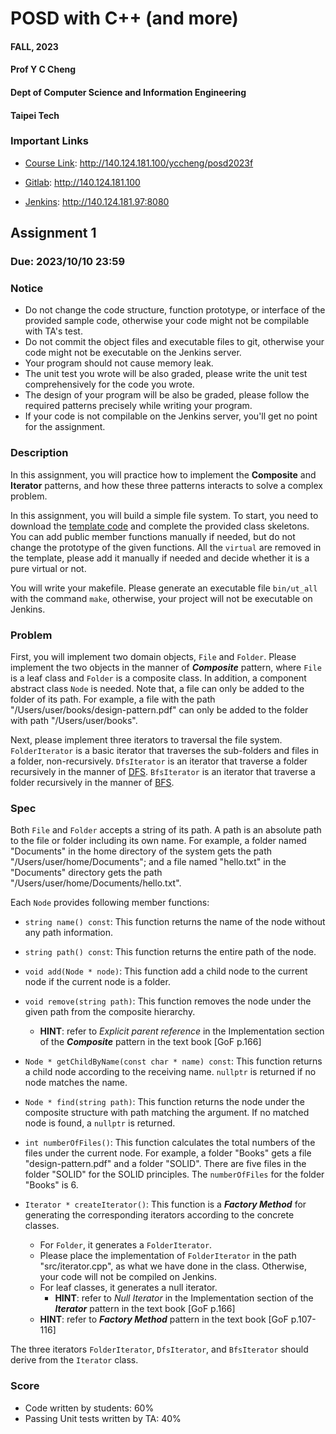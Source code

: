 # POSD with C++ (and more)

#### FALL, 2023

#### Prof Y C Cheng

#### Dept of Computer Science and Information Engineering

#### Taipei Tech

### Important Links

* [Course Link](http://140.124.181.100/yccheng/posd2023f): http://140.124.181.100/yccheng/posd2023f

* [Gitlab](http://140.124.181.100): http://140.124.181.100

* [Jenkins](http://140.124.181.97:8080): http://140.124.181.97:8080

## Assignment 1

### Due: 2023/10/10 23:59

### Notice

* Do not change the code structure, function prototype, or interface of the provided sample code, otherwise your code might not be compilable with TA's test.
* Do not commit the object files and executable files to git, otherwise your code might not be executable on the Jenkins server.
* Your program should not cause memory leak.
* The unit test you wrote will be also graded, please write the unit test comprehensively for the code you wrote.
* The design of your program will be also be graded, please follow the required patterns precisely while writing your program.
* If your code is not compilable on the Jenkins server, you'll get no point for the assignment.

### Description

In this assignment, you will practice how to implement the **Composite** and **Iterator** patterns, and how these three patterns interacts to solve a complex problem.

In this assignment, you will build a simple file system. To start, you need to download the [template code](./template) and complete the provided class skeletons. You can add public member functions manually if needed, but do not change the prototype of the given functions. All the `virtual` are removed in the template, please add it manually if needed and decide whether it is a pure virtual or not.

You will write your makefile. Please generate an executable file `bin/ut_all` with the command `make`, otherwise, your project will not be executable on Jenkins. 

### Problem

First, you will implement two domain objects, `File` and `Folder`. Please implement the two objects in the manner of ***Composite*** pattern, where `File` is a leaf class and `Folder` is a composite class. In addition, a component abstract class `Node` is needed. Note that, a file can only be added to the folder of its path. For example, a file with the path "/Users/user/books/design-pattern.pdf" can only be added to the folder with path "/Users/user/books".

Next, please implement three iterators to traversal the file system. `FolderIterator` is a basic iterator that traverses the sub-folders and files in a folder, non-recursively. `DfsIterator` is an iterator that traverse a folder recursively in the manner of [DFS](https://en.wikipedia.org/wiki/Depth-first_search). `BfsIterator` is an iterator that traverse a folder recursively in the manner of [BFS](https://en.wikipedia.org/wiki/Breadth-first_search).

### Spec

Both `File` and `Folder` accepts a string of its path. A path is an absolute path to the file or folder including its own name. For example, a folder named "Documents" in the home directory of the system gets the path "/Users/user/home/Documents"; and a file named "hello.txt" in the "Documents" directory gets the path "/Users/user/home/Documents/hello.txt".

Each `Node` provides following member functions:

* `string name() const`: This function returns the name of the node without any path information.

* `string path() const`: This function returns the entire path of the node.

* `void add(Node * node)`: This function add a child node to the current node if the current node is a folder.

* `void remove(string path)`: This function removes the node under the given path from the composite hierarchy.
  * **HINT**: refer to *Explicit parent reference* in the Implementation section of the ***Composite*** pattern in the text book [GoF p.166]

* `Node * getChildByName(const char * name) const`: This function returns a child node according to the receiving name. `nullptr` is returned if no node matches the name.

* `Node * find(string path)`: This function returns the node under the composite structure with path matching the argument. If no matched node is found, a `nullptr` is returned. 

* `int numberOfFiles()`: This function calculates the total numbers of the files under the current node. For example, a folder "Books" gets a file "design-pattern.pdf" and a folder "SOLID". There are five files in the folder "SOLID" for the SOLID principles. The `numberOfFiles` for the folder "Books" is 6.

* `Iterator * createIterator()`: This function is a ***Factory Method*** for generating the corresponding iterators according to the concrete classes.
  * For `Folder`, it generates a `FolderIterator`.
  * Please place the implementation of `FolderIterator` in the path "src/iterator.cpp", as what we have done in the class. Otherwise, your code will not be compiled on Jenkins. 
  * For leaf classes, it generates a null iterator. 
    * **HINT**: refer to *Null Iterator* in the Implementation section of the ***Iterator*** pattern in the text book [GoF p.166]
  * **HINT**: refer to ***Factory Method*** pattern in the text book [GoF p.107-116]

The three iterators `FolderIterator`, `DfsIterator`, and `BfsIterator` should derive from the `Iterator` class.

### Score

* Code written by students: 60%
* Passing Unit tests written by TA: 40%
